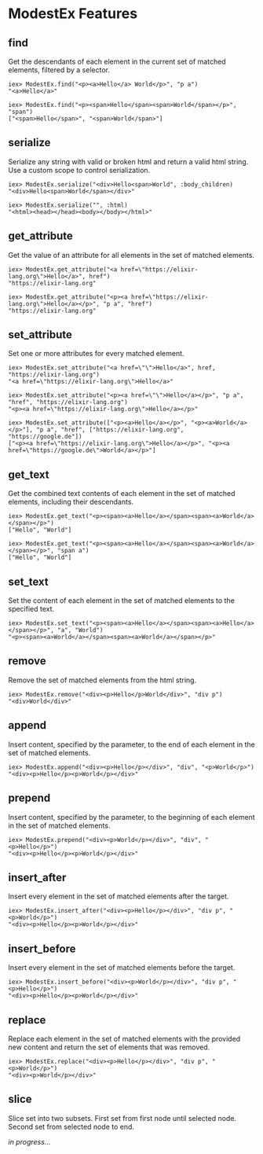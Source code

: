 
# ModestEx Features

## find
Get the descendants of each element in the current set of matched elements, filtered by a selector.

	iex> ModestEx.find("<p><a>Hello</a> World</p>", "p a")
	"<a>Hello</a>"

	iex> ModestEx.find("<p><span>Hello</span><span>World</span></p>", "span")
	["<span>Hello</span>", "<span>World</span>"]

## serialize
Serialize any string with valid or broken html and return a valid html string.
Use a custom scope to control serialization.

	iex> ModestEx.serialize("<div>Hello<span>World", :body_children)
	"<div>Hello<span>World</span></div>"

	iex> ModestEx.serialize("", :html)
	"<html><head></head><body></body></html>"
  
## get_attribute

Get the value of an attribute for all elements in the set of matched elements.

	iex> ModestEx.get_attribute("<a href=\"https://elixir-lang.org\">Hello</a>", href")
	"https://elixir-lang.org"

	iex> ModestEx.get_attribute("<p><a href=\"https://elixir-lang.org\">Hello</a></p>", "p a", "href")
	"https://elixir-lang.org"

## set_attribute

Set one or more attributes for every matched element.

	iex> ModestEx.set_attribute("<a href=\"\">Hello</a>", href, "https://elixir-lang.org")
	"<a href=\"https://elixir-lang.org\">Hello</a>"

	iex> ModestEx.set_attribute("<p><a href=\"\">Hello</a></p>", "p a", "href", "https://elixir-lang.org")
	"<p><a href=\"https://elixir-lang.org\">Hello</a></p>"

	iex> ModestEx.set_attribute(["<p><a>Hello</a></p>", "<p><a>World</a></p>"], "p a", "href", ["https://elixir-lang.org", "https://google.de"])
	["<p><a href=\"https://elixir-lang.org\">Hello</a></p>", "<p><a href=\"https://google.de\">World</a></p>"]

## get_text
Get the combined text contents of each element in the set of matched elements, including their descendants.

	iex> ModestEx.get_text("<p><span><a>Hello</a></span><span><a>World</a></span></p>")
	["Hello", "World"]

	iex> ModestEx.get_text("<p><span><a>Hello</a></span><span><a>World</a></span></p>", "span a")
	["Hello", "World"]

## set_text
Set the content of each element in the set of matched elements to the specified text.

	iex> ModestEx.set_text("<p><span><a>Hello</a></span><span><a>Hello</a></span></p>", "a", "World")
	"<p><span><a>World</a></span><span><a>World</a></span></p>"
	
## remove
Remove the set of matched elements from the html string.

	iex> ModestEx.remove("<div><p>Hello</p>World</div>", "div p")
	"<div>World</div>"

## append
Insert content, specified by the parameter, to the end of each element in the set of matched elements.

	iex> ModestEx.append("<div><p>Hello</p></div>", "div", "<p>World</p>")
	"<div><p>Hello</p><p>World</p></div>"

## prepend
Insert content, specified by the parameter, to the beginning of each element in the set of matched elements.

	iex> ModestEx.prepend("<div><p>World</p></div>", "div", "<p>Hello</p>")
	"<div><p>Hello</p><p>World</p></div>"

## insert_after
Insert every element in the set of matched elements after the target.

	iex> ModestEx.insert_after("<div><p>Hello</p></div>", "div p", "<p>World</p>")
	"<div><p>Hello</p><p>World</p></div>"

## insert_before
Insert every element in the set of matched elements before the target.

	iex> ModestEx.insert_before("<div><p>World</p></div>", "div p", "<p>Hello</p>")
	"<div><p>Hello</p><p>World</p></div>"

## replace
Replace each element in the set of matched elements with the provided new content and return the set of elements that was removed.

	iex> ModestEx.replace("<div><p>Hello</p></div>", "div p", "<p>World</p>")
	"<div><p>World</p></div>"

## slice
Slice set into two subsets. First set from first node until selected node. Second set from selected node to end.

*in progress...*
<!--
	iex> ModestEx.slice("<p>Hello</p><p>World</p>", "p:first-of_type")
	["<p>Hello</p>", "<p>World</p>"]
-->